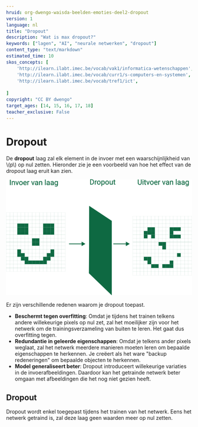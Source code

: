 ```yaml
---
hruid: org-dwengo-waisda-beelden-emoties-deel2-dropout
version: 1
language: nl
title: "Dropout"
description: "Wat is max dropout?"
keywords: ["lagen", "AI", "neurale netwerken", "dropout"]
content_type: "text/markdown"
estimated_time: 10
skos_concepts: [
    'http://ilearn.ilabt.imec.be/vocab/vak1/informatica-wetenschappen', 
    'http://ilearn.ilabt.imec.be/vocab/curr1/s-computers-en-systemen',
    'http://ilearn.ilabt.imec.be/vocab/tref1/ict',

]
copyright: "CC BY dwengo"
target_ages: [14, 15, 16, 17, 18]
teacher_exclusive: False
---
```


# Dropout

De **dropout** laag zal elk element in de invoer met een waarschijnlijkheid van \\(p\\) op nul zetten. Hieronder zie je een voorbeeld van hoe het effect van de dropout laag eruit kan zien.

!["Voorbeeld van dropout"](img/dropout.png)

Er zijn verschillende redenen waarom je dropout toepast.

- **Beschermt tegen overfitting**: Omdat je tijdens het trainen telkens andere willekeurige pixels op nul zet, zal het moeilijker zijn voor het netwerk om de trainingsverzameling van buiten te leren. Het gaat dus overfitting tegen.
- **Redundantie in geleerde eigenschappen**: Omdat je telkens ander pixels weglaat, zal het netwerk meerdere manieren moeten leren om bepaalde eigenschappen te herkennen. Je creëert als het ware "backup redeneringen" om bepaalde objecten te herkennen.
- **Model generaliseert beter**: Dropout introduceert willekeurige variaties in de invoerafbeeldingen. Daardoor kan het getrainde netwerk beter omgaan met afbeeldingen die het nog niet gezien heeft. 


<div class="dwengo-content important">
<h2 class="title">Dropout</h2>
<div class="content">
Dropout wordt enkel toegepast tijdens het trainen van het netwerk. Eens het netwerk getraind is, zal deze laag geen waarden meer op nul zetten. 
</div>
</div>


